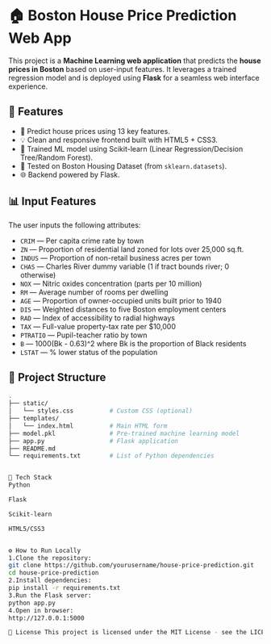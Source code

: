 # 🏠 Boston House Price Prediction Web App

This project is a **Machine Learning web application** that predicts the **house prices in Boston** based on user-input features. It leverages a trained regression model and is deployed using **Flask** for a seamless web interface experience.



## 🚀 Features

- 🔢 Predict house prices using 13 key features.
- 💡 Clean and responsive frontend built with HTML5 + CSS3.
- 🧠 Trained ML model using Scikit-learn (Linear Regression/Decision Tree/Random Forest).
- 🧪 Tested on Boston Housing Dataset (from `sklearn.datasets`).
- 🌐 Backend powered by Flask.



## 📊 Input Features

The user inputs the following attributes:

- `CRIM` — Per capita crime rate by town
- `ZN` — Proportion of residential land zoned for lots over 25,000 sq.ft.
- `INDUS` — Proportion of non-retail business acres per town
- `CHAS` — Charles River dummy variable (1 if tract bounds river; 0 otherwise)
- `NOX` — Nitric oxides concentration (parts per 10 million)
- `RM` — Average number of rooms per dwelling
- `AGE` — Proportion of owner-occupied units built prior to 1940
- `DIS` — Weighted distances to five Boston employment centers
- `RAD` — Index of accessibility to radial highways
- `TAX` — Full-value property-tax rate per $10,000
- `PTRATIO` — Pupil-teacher ratio by town
- `B` — 1000(Bk - 0.63)^2 where Bk is the proportion of Black residents
- `LSTAT` — % lower status of the population



## 📁 Project Structure

```bash
.
├── static/
│   └── styles.css          # Custom CSS (optional)
├── templates/
│   └── index.html          # Main HTML form
├── model.pkl               # Pre-trained machine learning model
├── app.py                  # Flask application
├── README.md
└── requirements.txt        # List of Python dependencies


🧰 Tech Stack
Python

Flask

Scikit-learn

HTML5/CSS3


⚙️ How to Run Locally
1.Clone the repository:
git clone https://github.com/yourusername/house-price-prediction.git
cd house-price-prediction
2.Install dependencies:
pip install -r requirements.txt
3.Run the Flask server:
python app.py
4.Open in browser:
http://127.0.0.1:5000

📜 License This project is licensed under the MIT License - see the LICENSE file for details. (If you haven't created a https://www.google.com/search?q=LICENSE file, you should! GitHub has a built-in tool to add one when you create a repo.)


